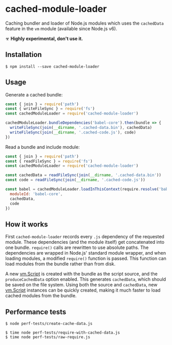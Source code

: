 # cached-module-loader

Caching bundler and loader of Node.js modules which uses the `cachedData` feature in the `vm` module (available since Node.js v6).

☣ **Highly experimental, don't use it.**

## Installation

```
$ npm install --save cached-module-loader
```

## Usage

Generate a cached bundle:

```js
const { join } = require('path')
const { writeFileSync } = require('fs')
const cachedModuleLoader = require('cached-module-loader')

cachedModuleLoader.bundleDependencies('babel-core').then(bundle => {
  writeFileSync(join(__dirname, '.cached-data.bin'), cachedData)
  writeFileSync(join(__dirname, '.cached-code.js'), code)
})
```

Read a bundle and include module:

```js
const { join } = require('path')
const { readFileSync } = require('fs')
const cachedModuleLoader = require('cached-module-loader')

const cachedData = readFileSync(join(__dirname, '.cached-data.bin'))
const code = readFileSync(join(__dirname, '.cached-code.js'))

const babel = cachedModuleLoader.loadInThisContext(require.resolve('babel-core'), module, {
  moduleId: 'babel-core',
  cachedData,
  code
})
```

## How it works

First `cached-module-loader` records every `.js` dependency of the requested module.
These dependencies (and the module itself) get concatenated into one bundle.
`require()` calls are rewritten to use absolute paths.
The dependencies are wrapped in Node.js' standard module wrapper, and when
loading modules, a modified `require()` function is passed. This function can
load modules from the bundle rather than from disk.

A new [vm.Script](https://nodejs.org/dist/latest-v6.x/docs/api/vm.html#vm_class_vm_script) is created with the bundle as the script source, and
the `produceCachedData` option enabled. This generates `cachedData`, which
should be saved on the file system. Using both the source and `cachedData`,
new [vm.Script](https://nodejs.org/dist/latest-v6.x/docs/api/vm.html#vm_class_vm_script) instances can be quickly created, making it much faster
to load cached modules from the bundle.

## Performance tests

```
$ node perf-tests/create-cache-data.js

$ time node perf-tests/require-with-cached-data.js
$ time node perf-tests/raw-require.js
```
